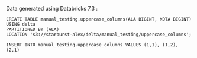 Data generated using Databricks 7.3 :

```
CREATE TABLE manual_testing.uppercase_columns(ALA BIGINT, KOTA BIGINT)
USING delta
PARTITIONED BY (ALA)
LOCATION 's3://starburst-alex/delta/manual_testing/uppercase_columns';

INSERT INTO manual_testing.uppercase_columns VALUES (1,1), (1,2), (2,1)
```